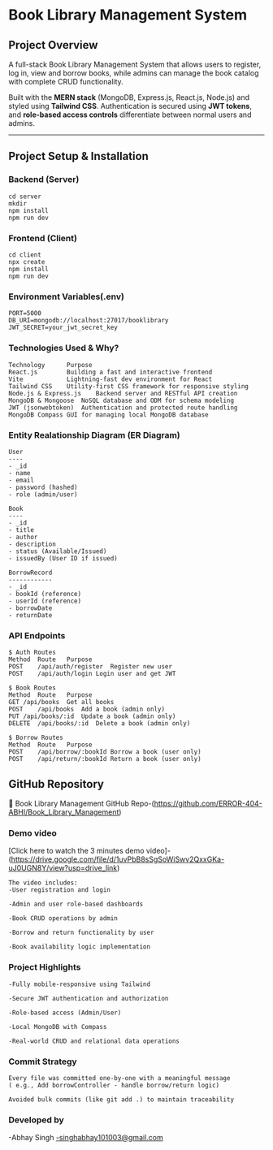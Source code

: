 #  Book Library Management System

##  Project Overview

A full-stack Book Library Management System that allows users to register, log in, view and borrow books, while admins can manage the book catalog with complete CRUD functionality.

Built with the **MERN stack** (MongoDB, Express.js, React.js, Node.js) and styled using **Tailwind CSS**. Authentication is secured using **JWT tokens**, and **role-based access controls** differentiate between normal users and admins.

---

##  Project Setup & Installation

###  Backend (Server)
```
cd server
mkdir
npm install
npm run dev
```
### Frontend (Client)
```
cd client
npx create
npm install
npm run dev
```
### Environment Variables(.env)
```
PORT=5000
DB_URI=mongodb://localhost:27017/booklibrary
JWT_SECRET=your_jwt_secret_key
```
### Technologies Used & Why?
```
Technology     	Purpose
React.js	    Building a fast and interactive frontend
Vite	        Lightning-fast dev environment for React
Tailwind CSS	Utility-first CSS framework for responsive styling
Node.js & Express.js	Backend server and RESTful API creation
MongoDB & Mongoose	NoSQL database and ODM for schema modeling
JWT (jsonwebtoken)	Authentication and protected route handling
MongoDB Compass	GUI for managing local MongoDB database
```
### Entity Realationship Diagram (ER  Diagram)
```
User
----
- _id
- name
- email
- password (hashed)
- role (admin/user)

Book
----
- _id
- title
- author
- description
- status (Available/Issued)
- issuedBy (User ID if issued)

BorrowRecord
------------
- _id
- bookId (reference)
- userId (reference)
- borrowDate
- returnDate
```
### API Endpoints
```
$ Auth Routes
Method	Route	Purpose
POST	/api/auth/register	Register new user
POST	/api/auth/login	Login user and get JWT

$ Book Routes
Method	Route	Purpose
GET	/api/books	Get all books
POST	/api/books	Add a book (admin only)
PUT	/api/books/:id	Update a book (admin only)
DELETE	/api/books/:id	Delete a book (admin only)

$ Borrow Routes
Method	Route	Purpose
POST	/api/borrow/:bookId	Borrow a book (user only)
POST	/api/return/:bookId	Return a book (user only)
```
## GitHub Repository
📁 Book Library Management GitHub Repo-(https://github.com/ERROR-404-ABHI/Book_Library_Management)

### Demo video
[Click here to watch the 3 minutes demo video]-(https://drive.google.com/file/d/1uvPbB8sSgSoWiSwv2QxxGKa-uJ0UGN8Y/view?usp=drive_link)
```
The video includes:
-User registration and login

-Admin and user role-based dashboards

-Book CRUD operations by admin

-Borrow and return functionality by user

-Book availability logic implementation
```
### Project Highlights
```
-Fully mobile-responsive using Tailwind

-Secure JWT authentication and authorization

-Role-based access (Admin/User)

-Local MongoDB with Compass

-Real-world CRUD and relational data operations
```
### Commit Strategy
```
Every file was committed one-by-one with a meaningful message
( e.g., Add borrowController - handle borrow/return logic)

Avoided bulk commits (like git add .) to maintain traceability
```
### Developed by
-Abhay Singh
-singhabhay101003@gmail.com




